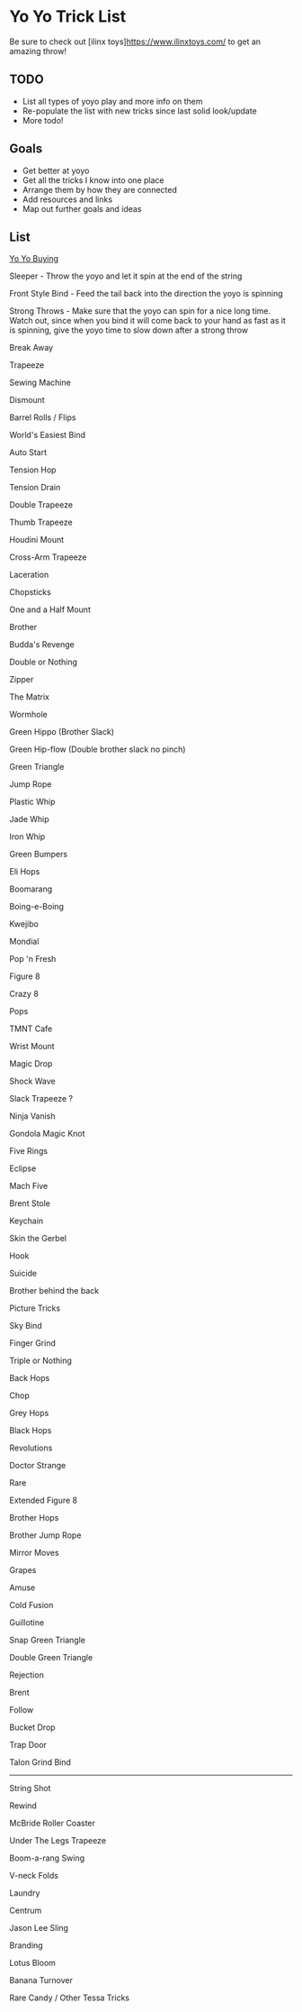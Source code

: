 # Yo Yo Trick List

Be sure to check out [ilinx toys]https://www.ilinxtoys.com/ to get an amazing throw!

## TODO

* List all types of yoyo play and more info on them
* Re-populate the list with new tricks since last solid look/update
* More todo!

## Goals

* Get better at yoyo
* Get all the tricks I know into one place
* Arrange them by how they are connected
* Add resources and links
* Map out further goals and ideas

## List

[Yo Yo Buying](http://cerealize.me/yoyo/yoyobuying)

Sleeper - Throw the yoyo and let it spin at the end of the string

Front Style Bind - Feed the tail back into the direction the yoyo is spinning

Strong Throws - Make sure that the yoyo can spin for a nice long time. Watch out, since when you bind it will come back to your hand as fast as it is spinning, give the yoyo time to slow down after a strong throw

Break Away

Trapeeze

Sewing Machine

Dismount

Barrel Rolls / Flips

World's Easiest Bind

Auto Start

Tension Hop

Tension Drain

Double Trapeeze

Thumb Trapeeze

Houdini Mount

Cross-Arm Trapeeze

Laceration

Chopsticks

One and a Half Mount

Brother

Budda's Revenge

Double or Nothing

Zipper

The Matrix

Wormhole

Green Hippo (Brother Slack)

Green Hip-flow (Double brother slack no pinch)

Green Triangle

Jump Rope

Plastic Whip

Jade Whip

Iron Whip

Green Bumpers

Eli Hops

Boomarang

Boing-e-Boing

Kwejibo

Mondial

Pop 'n Fresh

Figure 8

Crazy 8

Pops

TMNT Cafe

Wrist Mount

Magic Drop

Shock Wave

Slack Trapeeze ?

Ninja Vanish

Gondola
Magic Knot

Five Rings

Eclipse

Mach Five

Brent Stole

Keychain

Skin the Gerbel

Hook

Suicide

Brother behind the back

Picture Tricks

Sky Bind

Finger Grind

Triple or Nothing

Back Hops

Chop

Grey Hops

Black Hops

Revolutions

Doctor Strange

Rare

Extended Figure 8

Brother Hops

Brother Jump Rope

Mirror Moves

Grapes

Amuse

Cold Fusion

Guillotine

Snap Green Triangle

Double Green Triangle

Rejection

Brent

Follow

Bucket Drop

Trap Door

Talon Grind Bind

---
String Shot

Rewind

McBride Roller Coaster

Under The Legs Trapeeze

Boom-a-rang Swing

V-neck Folds

Laundry

Centrum

Jason Lee Sling

Branding

Lotus Bloom

Banana Turnover

Rare Candy / Other Tessa Tricks
